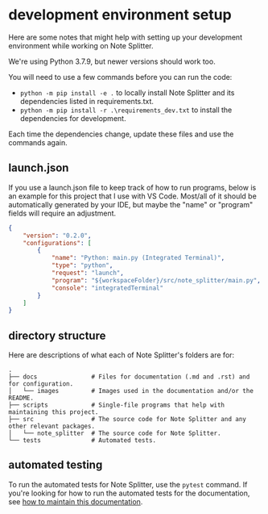 # development environment setup

Here are some notes that might help with setting up your development environment while working on Note Splitter.

We're using Python 3.7.9, but newer versions should work too.

You will need to use a few commands before you can run the code:
* `python -m pip install -e .` to locally install Note Splitter and its dependencies listed in requirements.txt.
* `python -m pip install -r .\requirements_dev.txt` to install the dependencies for development.

Each time the dependencies change, update these files and use the commands again.

## launch.json
If you use a launch.json file to keep track of how to run programs, below is an example for this project that I use with VS Code. Most/all of it should be automatically generated by your IDE, but maybe the "name" or "program" fields will require an adjustment.

```json
{
    "version": "0.2.0",
    "configurations": [
        {
            "name": "Python: main.py (Integrated Terminal)",
            "type": "python",
            "request": "launch",
            "program": "${workspaceFolder}/src/note_splitter/main.py",
            "console": "integratedTerminal"
        }
    ]
}
```

## directory structure
Here are descriptions of what each of Note Splitter's folders are for:

```
.
├── docs               # Files for documentation (.md and .rst) and for configuration.
│   └── images         # Images used in the documentation and/or the README.
├── scripts            # Single-file programs that help with maintaining this project.
├── src                # The source code for Note Splitter and any other relevant packages.
│   └── note_splitter  # The source code for Note Splitter.
└── tests              # Automated tests.
```

## automated testing
To run the automated tests for Note Splitter, use the `pytest` command. If you're looking for how to run the automated tests for the documentation, see [how to maintain this documentation](how-to-doc.rst).
